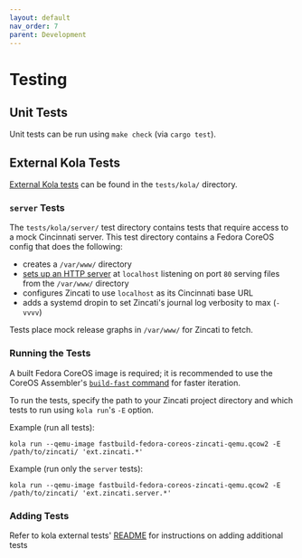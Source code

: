 ```yaml
---
layout: default
nav_order: 7
parent: Development
---
```


# Testing

## Unit Tests
Unit tests can be run using `make check` (via `cargo test`).

## External Kola Tests
[External Kola tests][kola-ext-tests] can be found in the `tests/kola/` directory.

### `server` Tests
The `tests/kola/server/` test directory contains tests that require access to a mock Cincinnati server. This test directory contains a Fedora CoreOS config that does the following:
- creates a `/var/www/` directory
- [sets up an HTTP server][kolet-httpd] at `localhost` listening on port `80` serving files from the `/var/www/` directory
- configures Zincati to use `localhost` as its Cincinnati base URL
- adds a systemd dropin to set Zincati's journal log verbosity to max (`-vvvv`)

Tests place mock release graphs in `/var/www/` for Zincati to fetch.

### Running the Tests
A built Fedora CoreOS image is required; it is recommended to use the CoreOS Assembler's [`build-fast` command][cosa-build-fast] for faster iteration.

To run the tests, specify the path to your Zincati project directory and which tests to run using `kola run`'s `-E` option.

Example (run all tests):
```
kola run --qemu-image fastbuild-fedora-coreos-zincati-qemu.qcow2 -E /path/to/zincati/ 'ext.zincati.*'
```

Example (run only the `server` tests):
```
kola run --qemu-image fastbuild-fedora-coreos-zincati-qemu.qcow2 -E /path/to/zincati/ 'ext.zincati.server.*'
```

### Adding Tests
Refer to kola external tests' [README][kola-ext-quick-start] for instructions on adding additional tests

[kolet-httpd]: https://github.com/coreos/coreos-assembler/blob/master/docs/kola/external-tests.md#http-server
[cosa-build-fast]: https://coreos.github.io/coreos-assembler/kola/external-tests/#fast-build-and-iteration-on-your-projects-tests
[kola-ext-tests]: https://coreos.github.io/coreos-assembler/kola/external-tests/
[kola-ext-quick-start]: https://coreos.github.io/coreos-assembler/kola/external-tests/#quick-start
